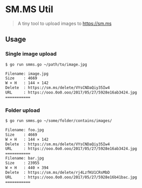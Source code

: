 # SM.MS Util
> A tiny tool to upload images to https://sm.ms

## Usage
### Single image upload
```bash
$ go run smms.go ~/path/to/image.jpg

Filename: image.jpg
Size    : 4669
W × H   : 144 × 142
Delete  : https://sm.ms/delete/VYsCNDaQiy35Iw4
URL     : https://ooo.0o0.ooo/2017/05/27/5928e16ab3424.jpg
===========
```

### Folder upload
```bash
$ go run smms.go ~/some/folder/contains/images/

Filename: foo.jpg
Size    : 4669
W × H   : 144 × 142
Delete  : https://sm.ms/delete/VYsCNDaQiy35Iw4
URL     : https://ooo.0o0.ooo/2017/05/27/5928e16ab3424.jpg
===========
Filename: bar.jpg
Size    : 23955
W × H   : 440 × 394
Delete  : https://sm.ms/delete/rj4LzfKU1CRsMbD
URL     : https://ooo.0o0.ooo/2017/05/27/5928e16b41bac.jpg
===========
```